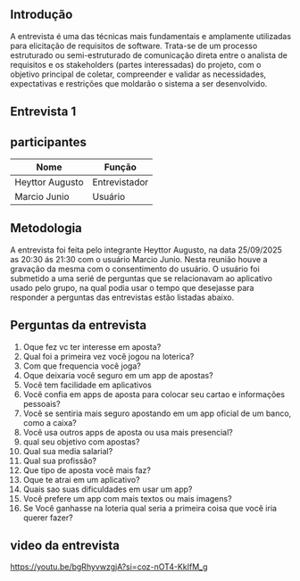 ## Introdução


A entrevista é uma das técnicas mais fundamentais e amplamente utilizadas para elicitação de requisitos de software. Trata-se de um processo estruturado ou semi-estruturado de comunicação direta entre o analista de requisitos e os stakeholders (partes interessadas) do projeto, com o objetivo principal de coletar, compreender e validar as necessidades, expectativas e restrições que moldarão o sistema a ser desenvolvido.

## **Entrevista 1**

## participantes

| Nome | Função | 
|------|--------|
| Heyttor Augusto | Entrevistador|
| Marcio Junio | Usuário |

## Metodologia 

A entrevista foi feita pelo integrante Heyttor Augusto, na data 25/09/2025 as 20:30 ás 21:30 com o usuário Marcio Junio. Nesta reunião houve a gravação da mesma com o consentimento do usuário.
O usuário foi submetido a uma serié de perguntas que se relacionavam ao aplicativo usado pelo grupo, na qual podia usar o tempo que desejasse para responder a perguntas das entrevistas estão listadas abaixo.

## Perguntas da entrevista

1. Oque fez vc ter interesse em aposta?
2. Qual foi a primeira vez você jogou na loterica?
3. Com que frequencia você joga?
4. Oque deixaria você seguro em um app de apostas?
5. Você tem facilidade em aplicativos
6. Você confia em apps de aposta para colocar seu cartao e informações pessoais?
7. Você se sentiria mais seguro apostando em um app oficial de um banco, como a caixa?
8. Você usa outros apps de aposta ou usa mais presencial?
9. qual seu objetivo com apostas?
10. Qual sua media salarial?
11. Qual sua profissão?
12. Que tipo de aposta você mais faz?
13. Oque te atrai em um aplicativo?
14. Quais sao suas dificuldades em usar um app?
15. Você prefere um app com mais textos ou mais imagens?
16. Se Você ganhasse na loteria qual seria a primeira coisa que você iria querer fazer?

## video da entrevista

https://youtu.be/bgRhyvwzgjA?si=coz-nOT4-KkIfM_g







